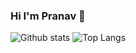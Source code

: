 ### Hi I'm Pranav 👋

<!--
**pranav212000/pranav212000** is a ✨ _special_ ✨ repository because its `README.md` (this file) appears on your GitHub profile.

Here are some ideas to get you started:

- 🔭 I’m currently working on ...
- 🌱 I’m currently learning ...
- 👯 I’m looking to collaborate on ...
- 🤔 I’m looking for help with ...
- 💬 Ask me about ...
- 📫 How to reach me: ...
- 😄 Pronouns: ...
- ⚡ Fun fact: ...
-->
![Github stats](https://github-readme-stats.vercel.app/api?username=pranav212000&theme=radical&layout=compact&show_icons=true)
![Top Langs](https://github-readme-stats.vercel.app/api/top-langs/?username=pranav212000&layout=compact&theme=radical)
